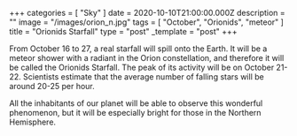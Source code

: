 +++
categories = [ "Sky" ]
date = 2020-10-10T21:00:00.000Z
description = ""
image = "/images/orion_n.jpg"
tags = [ "October", "Orionids", "meteor" ]
title = "Orionids Starfall"
type = "post"
_template = "post"
+++

From October 16 to 27, a real starfall will spill onto the Earth. It will be a meteor shower with a radiant in the Orion constellation, and therefore it will be called the Orionids Starfall. The peak of its activity will be on October 21-22. Scientists estimate that the average number of falling stars will be around 20-25 per hour.

All the inhabitants of our planet will be able to observe this wonderful phenomenon, but it will be especially bright for those in the Northern Hemisphere.
